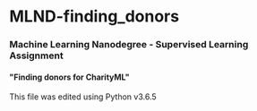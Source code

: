 # MLND-finding_donors
### Machine Learning Nanodegree - Supervised Learning Assignment
#### "Finding donors for CharityML"

This file was edited using Python v3.6.5
